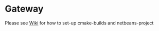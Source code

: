 # Gateway

Please see [Wiki](http://git.one-infiniteloop.com/larsa/bmw-infotainment/wikis/home) for how to set-up cmake-builds and netbeans-project
